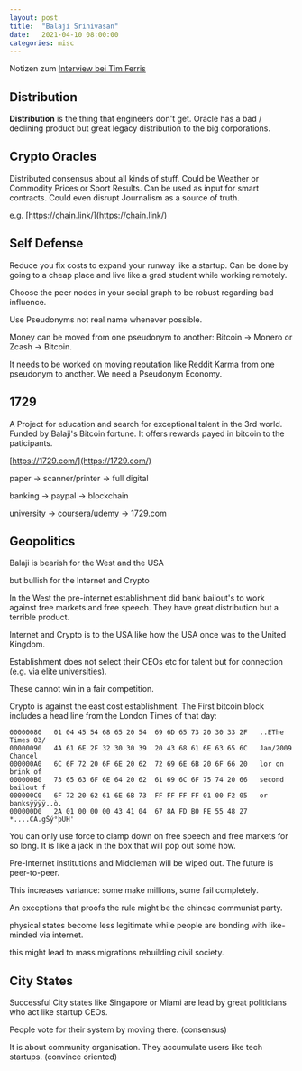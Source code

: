 ```yaml
---
layout: post
title:  "Balaji Srinivasan"
date:   2021-04-10 08:00:00
categories: misc
---
```


Notizen zum [Interview bei Tim Ferris](https://tim.blog/2021/03/24/balaji-srinivasan/)

## Distribution

**Distribution** is the thing that engineers don't get. Oracle has a bad / declining product but great legacy distribution to the big corporations.


## Crypto Oracles

Distributed consensus about all kinds of stuff. Could be Weather or Commodity Prices or Sport Results. Can be used as input for smart contracts. Could even disrupt Journalism as a source of truth.

e.g. [https://chain.link/](https://chain.link/)


## Self Defense

Reduce you fix costs to expand your runway like a startup. Can be done by going to a cheap place and live like a grad student while working remotely.

Choose the peer nodes in your social graph to be robust regarding bad influence.

Use Pseudonyms not real name whenever possible.

Money can be moved from one pseudonym to another: Bitcoin -> Monero or Zcash -> Bitcoin.

It needs to be worked on moving reputation like Reddit Karma from one pseudonym to another. We need a Pseudonym Economy.


## 1729

A Project for education and search for exceptional talent in the 3rd world. Funded by Balaji's Bitcoin fortune. It offers rewards payed in bitcoin to the paticipants.

[https://1729.com/](https://1729.com/)

paper -> scanner/printer -> full digital

banking -> paypal -> blockchain

university -> coursera/udemy -> 1729.com


## Geopolitics

Balaji is bearish for the West and the USA

but bullish for the Internet and Crypto

In the West the pre-internet establishment did bank bailout's to work against free markets and free speech. They have great distribution but a terrible product.

Internet and Crypto is to the USA like how the USA once was to the United Kingdom.

Establishment does not select their CEOs etc for talent but for connection (e.g. via elite universities).

These cannot win in a fair competition.

Crypto is against the east cost establishment. The First bitcoin block includes a head line from the London Times of that day:

```
00000080   01 04 45 54 68 65 20 54  69 6D 65 73 20 30 33 2F   ..EThe Times 03/
00000090   4A 61 6E 2F 32 30 30 39  20 43 68 61 6E 63 65 6C   Jan/2009 Chancel
000000A0   6C 6F 72 20 6F 6E 20 62  72 69 6E 6B 20 6F 66 20   lor on brink of 
000000B0   73 65 63 6F 6E 64 20 62  61 69 6C 6F 75 74 20 66   second bailout f
000000C0   6F 72 20 62 61 6E 6B 73  FF FF FF FF 01 00 F2 05   or banksÿÿÿÿ..ò.
000000D0   2A 01 00 00 00 43 41 04  67 8A FD B0 FE 55 48 27   *....CA.gŠý°þUH'
```

You can only use force to clamp down on free speech and free markets for so long. It is like a jack in the box that will pop out some how.

Pre-Internet institutions and Middleman will be wiped out. The future is peer-to-peer.

This increases variance: some make millions, some fail completely.

An exceptions that proofs the rule might be the chinese communist party.

physical states become less legitimate while people are bonding with like-minded via internet.

this might lead to mass migrations rebuilding civil society.


## City States

Successful City states like Singapore or Miami are lead by great politicians who act like startup CEOs.

People vote for their system by moving there. (consensus)

It is about community organisation. They accumulate users like tech startups. (convince oriented)




